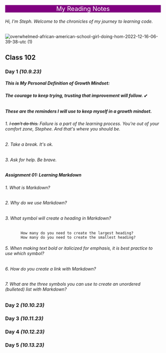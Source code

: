 
<div style="background-color: purple; color: white; font-size: 20px; text-align: center;"> My Reading Notes </div>


###### Hi, I'm Steph. Welcome to the chronicles of my journey to learning code.

![overwhelmed-african-american-school-girl-doing-hom-2022-12-16-06-39-38-utc (1)](https://github.com/StepheeGee/reading-notes/assets/146587839/dfe735e7-f1dd-4567-a658-365c6b754591)



## Class 102

### Day 1 *(10.9.23)*

##### This is My Personal Definition of Growth Mindset:
###### **The courage to keep trying, trusting that improvement will follow.** :two_hearts:

##### These are the reminders I will use to keep myself in a growth mindset.

###### 1. 	~~I can't do this.~~ Failure is a part of the learning process. You're out of your comfort zone, Stephee. And that's where you should be.
###### 2. Take a break. It's ok. 
###### 3. Ask for help. Be brave. 

##### Assignment 01: Learning Markdown

###### 1. What is Markdown?

######
   
###### 2. Why do we use Markdown?
###### 3. What symbol will create a heading in Markdown?
           How many do you need to create the largest heading?
           How many do you need to create the smallest heading?
###### 5. When making text bold or italicized for emphasis, it is best practice to use which symbol?
###### 6. How do you create a link with Markdown?
###### 7. What are the three symbols you can use to create an unordered (bulleted) list with Markdown?



### Day 2 *(10.10.23)*

### Day 3 *(10.11.23)*

### Day 4 *(10.12.23)*

### Day 5 *(10.13.23)*













